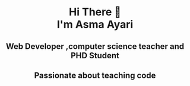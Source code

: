 <h1 align="center">
Hi There 👋 <br> 
I'm Asma Ayari</h1> 
<h2 align="center">Web Developer ,computer science teacher and PHD Student
</h2>
<h2 align="center">Passionate about teaching code</h2>

